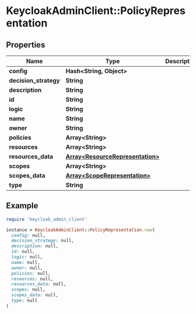 # KeycloakAdminClient::PolicyRepresentation

## Properties

| Name | Type | Description | Notes |
| ---- | ---- | ----------- | ----- |
| **config** | **Hash&lt;String, Object&gt;** |  | [optional] |
| **decision_strategy** | **String** |  | [optional] |
| **description** | **String** |  | [optional] |
| **id** | **String** |  | [optional] |
| **logic** | **String** |  | [optional] |
| **name** | **String** |  | [optional] |
| **owner** | **String** |  | [optional] |
| **policies** | **Array&lt;String&gt;** |  | [optional] |
| **resources** | **Array&lt;String&gt;** |  | [optional] |
| **resources_data** | [**Array&lt;ResourceRepresentation&gt;**](ResourceRepresentation.md) |  | [optional] |
| **scopes** | **Array&lt;String&gt;** |  | [optional] |
| **scopes_data** | [**Array&lt;ScopeRepresentation&gt;**](ScopeRepresentation.md) |  | [optional] |
| **type** | **String** |  | [optional] |

## Example

```ruby
require 'keycloak_admin_client'

instance = KeycloakAdminClient::PolicyRepresentation.new(
  config: null,
  decision_strategy: null,
  description: null,
  id: null,
  logic: null,
  name: null,
  owner: null,
  policies: null,
  resources: null,
  resources_data: null,
  scopes: null,
  scopes_data: null,
  type: null
)
```

